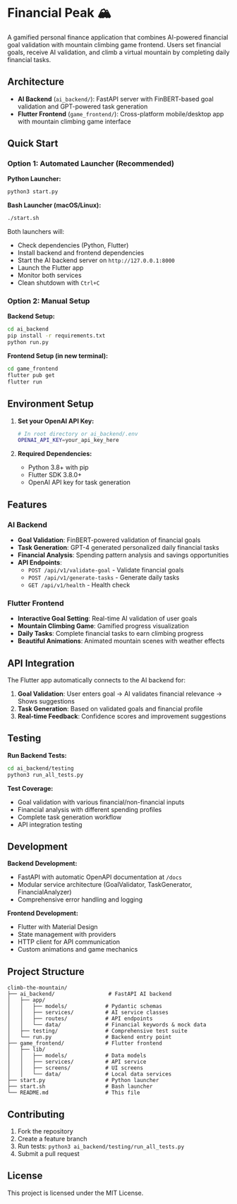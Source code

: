 # Financial Peak 🏔️

A gamified personal finance application that combines AI-powered financial goal validation with mountain climbing game frontend. Users set financial goals, receive AI validation, and climb a virtual mountain by completing daily financial tasks.

## Architecture

- **AI Backend** (`ai_backend/`): FastAPI server with FinBERT-based goal validation and GPT-powered task generation
- **Flutter Frontend** (`game_frontend/`): Cross-platform mobile/desktop app with mountain climbing game interface

## Quick Start

### Option 1: Automated Launcher (Recommended)

**Python Launcher:**
```bash
python3 start.py
```

**Bash Launcher (macOS/Linux):**
```bash
./start.sh
```

Both launchers will:
- Check dependencies (Python, Flutter)
- Install backend and frontend dependencies
- Start the AI backend server on `http://127.0.0.1:8000`
- Launch the Flutter app
- Monitor both services
- Clean shutdown with `Ctrl+C`

### Option 2: Manual Setup

**Backend Setup:**
```bash
cd ai_backend
pip install -r requirements.txt
python run.py
```

**Frontend Setup (in new terminal):**
```bash
cd game_frontend
flutter pub get
flutter run
```

## Environment Setup

1. **Set your OpenAI API Key:**
   ```bash
   # In root directory or ai_backend/.env
   OPENAI_API_KEY=your_api_key_here
   ```

2. **Required Dependencies:**
   - Python 3.8+ with pip
   - Flutter SDK 3.8.0+
   - OpenAI API key for task generation

## Features

### AI Backend
- **Goal Validation**: FinBERT-powered validation of financial goals
- **Task Generation**: GPT-4 generated personalized daily financial tasks
- **Financial Analysis**: Spending pattern analysis and savings opportunities
- **API Endpoints**:
  - `POST /api/v1/validate-goal` - Validate financial goals
  - `POST /api/v1/generate-tasks` - Generate daily tasks
  - `GET /api/v1/health` - Health check

### Flutter Frontend
- **Interactive Goal Setting**: Real-time AI validation of user goals
- **Mountain Climbing Game**: Gamified progress visualization
- **Daily Tasks**: Complete financial tasks to earn climbing progress
- **Beautiful Animations**: Animated mountain scenes with weather effects

## API Integration

The Flutter app automatically connects to the AI backend for:
1. **Goal Validation**: User enters goal → AI validates financial relevance → Shows suggestions
2. **Task Generation**: Based on validated goals and financial profile
3. **Real-time Feedback**: Confidence scores and improvement suggestions

## Testing

**Run Backend Tests:**
```bash
cd ai_backend/testing
python3 run_all_tests.py
```

**Test Coverage:**
- Goal validation with various financial/non-financial inputs
- Financial analysis with different spending profiles
- Complete task generation workflow
- API integration testing

## Development

**Backend Development:**
- FastAPI with automatic OpenAPI documentation at `/docs`
- Modular service architecture (GoalValidator, TaskGenerator, FinancialAnalyzer)
- Comprehensive error handling and logging

**Frontend Development:**
- Flutter with Material Design
- State management with providers
- HTTP client for API communication
- Custom animations and game mechanics

## Project Structure

```
climb-the-mountain/
├── ai_backend/                 # FastAPI AI backend
│   ├── app/
│   │   ├── models/            # Pydantic schemas
│   │   ├── services/          # AI service classes
│   │   ├── routes/            # API endpoints
│   │   └── data/              # Financial keywords & mock data
│   ├── testing/               # Comprehensive test suite
│   └── run.py                 # Backend entry point
├── game_frontend/             # Flutter frontend
│   ├── lib/
│   │   ├── models/            # Data models
│   │   ├── services/          # API service
│   │   ├── screens/           # UI screens
│   │   └── data/              # Local data services
├── start.py                   # Python launcher
├── start.sh                   # Bash launcher
└── README.md                  # This file
```

## Contributing

1. Fork the repository
2. Create a feature branch
3. Run tests: `python3 ai_backend/testing/run_all_tests.py`
4. Submit a pull request

## License

This project is licensed under the MIT License.